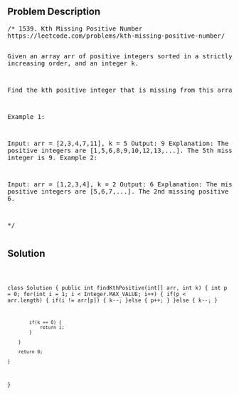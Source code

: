 <!--
<style>
  body { font-family: Arial, sans-serif; }
  .container { max-width: 100%; margin: auto; padding: 20px; }
  .comment-block { background-color: #f9f9f9; padding: 10px; border-left: 5px solid #ccc; max-width: 50%; margin: auto;}
  .code-block { background-color: #f4f4f4; padding: 10px; border: 1px solid #ddd; }
</style>
-->

<div class='container'>
<h2>Problem Description</h2>
<div class='comment-block'>
<pre>
/* 1539. Kth Missing Positive Number
https://leetcode.com/problems/kth-missing-positive-number/

Given an array arr of positive integers sorted in a strictly increasing order, and an integer k.

Find the kth positive integer that is missing from this array.

 

Example 1:

Input: arr = [2,3,4,7,11], k = 5
Output: 9
Explanation: The missing positive integers are [1,5,6,8,9,10,12,13,...]. 
The 5th missing positive integer is 9.
Example 2:

Input: arr = [1,2,3,4], k = 2
Output: 6
Explanation: The missing positive integers are [5,6,7,...]. 
The 2nd missing positive integer is 6.

*/
</pre>
</div>

<h2>Solution</h2>
<div class='code-block'>
<pre><code class='language-java'>

class Solution {
    public int findKthPositive(int[] arr, int k) {
        int p = 0;
        for(int i = 1; i < Integer.MAX_VALUE; i++) {
            if(p < arr.length) {
                if(i != arr[p]) {
                    k--;
                }else {
                    p++;
                }
            }else {
                k--;
            }
            
            if(k == 0) {
                return i;
            }

        }
        
        return 0;
        
    }
}</code></pre>
</div>
</div>
